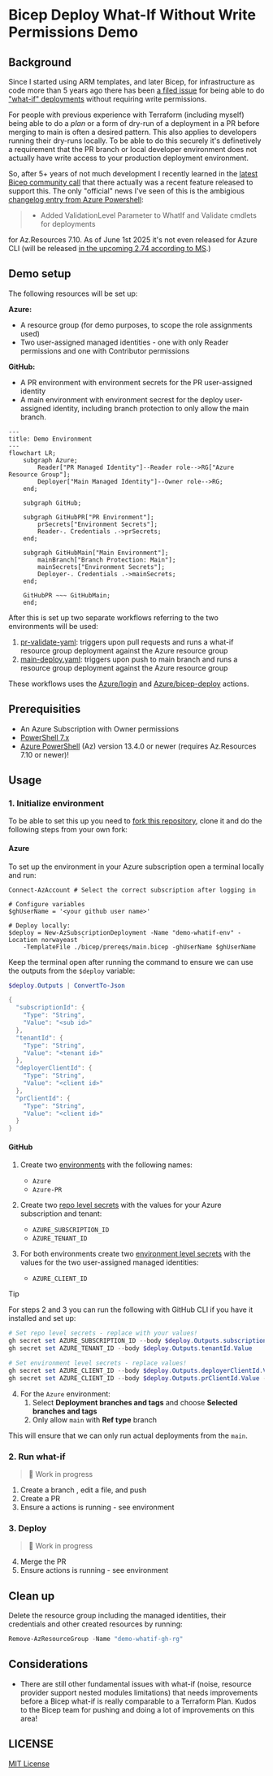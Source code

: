 # Bicep Deploy What-If Without Write Permissions Demo

## Background

Since I started using ARM templates, and later Bicep, for infrastructure as code more than 5 years ago there has been [a filed issue](https://github.com/Azure/arm-template-whatif/issues/135) for being able to do ["what-if" deployments](https://learn.microsoft.com/en-us/azure/azure-resource-manager/bicep/deploy-what-if?tabs=azure-powershell%2CCLI) without requiring write permissions.

For people with previous experience with Terraform (including myself) being able to do a *plan* or a form of dry-run of a deployment in a PR before merging to main is often a desired pattern. This also applies to developers running their dry-runs locally. To be able to do this securely it's definetively a requirement that the PR branch or local developer environment does not actually have write access to your production deployment environment.

So, after 5+ years of not much development I recently learned in the [latest Bicep community call](https://www.youtube.com/watch?v=WxdNrbSCEnw) that there actually was a recent feature released to support this. The only "official" news I've seen of this is the ambigious [changelog entry from Azure Powershell](https://github.com/Azure/azure-powershell/blob/main/ChangeLog.md#azresources-7100):

> - Added ValidationLevel Parameter to WhatIf and Validate cmdlets for deployments

for Az.Resources 7.10. As of June 1st 2025 it's not even released for Azure CLI (will be released [in the upcoming 2.74 according to MS](https://github.com/Azure/arm-template-whatif/issues/135#issuecomment-2920160715).)

## Demo setup

The following resources will be set up:

**Azure:**
- A resource group (for demo purposes, to scope the role assignments used)
- Two user-assigned managed identities - one with only Reader permissions and one with Contributor permissions

**GitHub:**
- A PR environment with environment secrets for the PR user-assigned identity
- A main environment with environment secrest for the deploy user-assigned identity, including branch protection to only allow the main branch.

```mermaid
---
title: Demo Environment
---
flowchart LR;
    subgraph Azure;
        Reader["PR Managed Identity"]--Reader role-->RG["Azure Resource Group"];
        Deployer["Main Managed Identity"]--Owner role-->RG;
    end;

    subgraph GitHub;

    subgraph GitHubPR["PR Environment"];
        prSecrets["Environment Secrets"];
        Reader-. Credentials .->prSecrets;
    end;

    subgraph GitHubMain["Main Environment"];
        mainBranch["Branch Protection: Main"];
        mainSecrets["Environment Secrets"];
        Deployer-. Credentials .->mainSecrets;
    end;

    GitHubPR ~~~ GitHubMain;
    end;
```

After this is set up two separate workflows referring to the two environments will be used:

1. [pr-validate-yaml](./.github/workflows/pr-validate.yaml): triggers upon pull requests and runs a what-if resource group deployment against the Azure resource group
2. [main-deploy.yaml](./.github/workflows/main-deploy.yaml): triggers upon push to main branch and runs a resource group deployment against the Azure resource group

These workflows uses the [Azure/login](https://github.com/Azure/login) and [Azure/bicep-deploy](https://github.com/Azure/bicep-deploy) actions.


## Prerequisities

- An Azure Subscription with Owner permissions
- [PowerShell 7.x](https://learn.microsoft.com/en-us/powershell/scripting/install/installing-powershell)
- [Azure PowerShell](https://docs.microsoft.com/en-us/powershell/azure/install-az-ps) (Az) version 13.4.0 or newer (requires Az.Resources 7.10 or newer)!

## Usage

### 1. Initialize environment

To be able to set this up you need to [fork this repository](https://github.com/matsest/bicep-deploy-whatif-without-write-demo/fork), clone it and do the following steps from your own fork:

#### Azure

To set up the environment in your Azure subscription open a terminal locally and run:

```pwsh
Connect-AzAccount # Select the correct subscription after logging in

# Configure variables
$ghUserName = '<your github user name>'

# Deploy locally:
$deploy = New-AzSubscriptionDeployment -Name "demo-whatif-env" -Location norwayeast `
    -TemplateFile ./bicep/prereqs/main.bicep -ghUserName $ghUserName
```

Keep the terminal open after running the command to ensure we can use the outputs from the `$deploy` variable:

```powershell
$deploy.Outputs | ConvertTo-Json

{
  "subscriptionId": {
    "Type": "String",
    "Value": "<sub id>"
  },
  "tenantId": {
    "Type": "String",
    "Value": "<tenant id>"
  },
  "deployerClientId": {
    "Type": "String",
    "Value": "<client id>"
  },
  "prClientId": {
    "Type": "String",
    "Value": "<client id>"
  }
}
```

#### GitHub

1. Create two [environments](https://docs.github.com/en/actions/managing-workflow-runs-and-deployments/managing-deployments/managing-environments-for-deployment) with the following names:
    - `Azure`
    - `Azure-PR`

2. Create two [repo level secrets](https://docs.github.com/en/actions/security-for-github-actions/security-guides/using-secrets-in-github-actions#creating-secrets-for-a-repository) with the values for your Azure subscription and tenant:
    - `AZURE_SUBSCRIPTION_ID`
    - `ÀZURE_TENANT_ID`

3. For both environments create two [environment level secrets](https://docs.github.com/en/actions/security-for-github-actions/security-guides/using-secrets-in-github-actions#creating-secrets-for-an-environment) with the values for the two user-assigned managed identities:
    - `AZURE_CLIENT_ID`

> [!TIP]
> For steps 2 and 3 you can run the following with GitHub CLI if you have it installed and set up:
>
> ```powershell
> # Set repo level secrets - replace with your values!
> gh secret set AZURE_SUBSCRIPTION_ID --body $deploy.Outputs.subscriptionId.Value
> gh secret set AZURE_TENANT_ID --body $deploy.Outputs.tenantId.Value
>
> # Set environment level secrets - replace values!
> gh secret set AZURE_CLIENT_ID --body $deploy.Outputs.deployerClientId.Value --env Azure
> gh secret set AZURE_CLIENT_ID --body $deploy.Outputs.prClientId.Value --env Azure-PR
> ```

4. For the `Azure` environment:
    1. Select **Deployment branches and tags** and choose **Selected branches and tags**
    2. Only allow `main` with **Ref type** branch

This will ensure that we can only run actual deployments from the `main`.

### 2. Run what-if

> :construction: Work in progress

1. Create a branch , edit a file, and push
2. Create a PR
3. Ensure a actions is running - see environment

### 3. Deploy

> :construction: Work in progress

4. Merge the PR
5. Ensure actions is running - see environment

## Clean up

Delete the resource group including the managed identities, their credentials and other created resources by running:

```powershell
Remove-AzResourceGroup -Name "demo-whatif-gh-rg"
```

## Considerations

- There are still other fundamental issues with what-if (noise, resource provider support nested modules limitations) that needs improvements before a Bicep what-if is really comparable to a Terraform Plan. Kudos to the Bicep team for pushing and doing a lot of improvements on this area!

## LICENSE

[MIT License](./LICENSE)